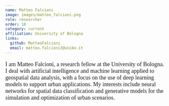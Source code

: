 ```yaml
---
name: Matteo Falcioni
image: images/matteo_falcioni.png
role: researcher
order: 10
category: current
affiliation: University of Bologna
links:
  github: MatteoFalcioni
  email: matteo.falcioni3@unibo.it
---
```


<p style="font-family: 'Georgia', serif; font-size: 18px;">
I am Matteo Falcioni, a research fellow at the University of Bologna. I deal with artificial intelligence and machine learning applied to geospatial data analysis, with a focus on the use of deep learning models to support urban applications. My interests include neural networks for spatial data classification and generative models for the simulation and optimization of urban scenarios.
</p>